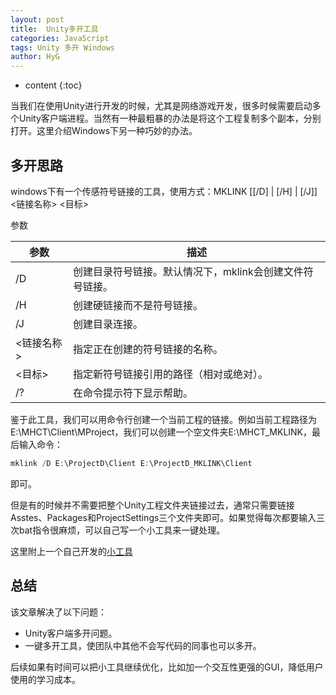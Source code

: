 ```yaml
---
layout: post
title:  Unity多开工具
categories: JavaScript
tags: Unity 多开 Windows
author: HyG
---
```


* content
{:toc}

当我们在使用Unity进行开发的时候，尤其是网络游戏开发，很多时候需要启动多个Unity客户端进程。当然有一种最粗暴的办法是将这个工程复制多个副本，分别打开。这里介绍Windows下另一种巧妙的办法。

<!-- more -->

## 多开思路

windows下有一个传感符号链接的工具，使用方式：MKLINK \[\[/D\] \| \[/H\] \| \[/J\]\] &lt;链接名称&gt; &lt;目标&gt;

参数

<table>
  <thead>
    <tr>
      <th>参数</th>
      <th>描述</th>
    </tr>
  </thead>
  <tbody>
	<tr>
      <td>&#47;D</td>
      <td>创建目录符号链接。默认情况下，mklink会创建文件符号链接。</td>
    </tr>
	<tr>
      <td>&#47;H</td>
      <td>创建硬链接而不是符号链接。</td>
    </tr>
	<tr>
      <td>&#47;J</td>
      <td>创建目录连接。</td>
    </tr>
	<tr>
      <td>&lt;链接名称&gt</td>
      <td>指定正在创建的符号链接的名称。</td>
    </tr>
	<tr>
      <td>&lt;目标&gt;</td>
      <td>指定新符号链接引用的路径（相对或绝对）。</td>
    </tr>
	<tr>
      <td>&#47;?</td>
      <td>在命令提示符下显示帮助。</td>
    </tr>
  </tbody>
</table>

鉴于此工具，我们可以用命令行创建一个当前工程的链接。例如当前工程路径为E:\MHCT\Client\MProject，我们可以创建一个空文件夹E:\MHCT_MKLINK，最后输入命令：

```c
mklink /D E:\ProjectD\Client E:\ProjectD_MKLINK\Client
```

即可。

但是有的时候并不需要把整个Unity工程文件夹链接过去，通常只需要链接Asstes、Packages和ProjectSettings三个文件夹即可。如果觉得每次都要输入三次bat指令很麻烦，可以自己写一个小工具来一键处理。

这里附上一个自己开发的<a href="https://github.com/zd304/UnityMultiOpen">小工具</a>

## 总结

该文章解决了以下问题：

* Unity客户端多开问题。
* 一键多开工具，使团队中其他不会写代码的同事也可以多开。

后续如果有时间可以把小工具继续优化，比如加一个交互性更强的GUI，降低用户使用的学习成本。